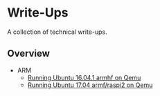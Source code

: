 # Write-Ups

A collection of technical write-ups.

## Overview

* ARM
  * [Running Ubuntu 16.04.1 armhf on Qemu](ubuntu-xenial-armfh-qemu.md)
  * [Running Ubuntu 17.04 armf/raspi2 on Qemu](qemu-arm-ubuntu-zesty-raspi2.md)
